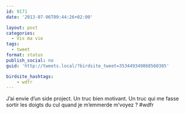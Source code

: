 ```yaml
---
id: 9171
date: '2013-07-06T09:44:26+02:00'

layout: post
categories:
  - Vis ma vie
tags:
  - tweet
format: status
publish_social: no
guid: 'http://tweets.local/?birdsite_tweet=353449349868560385'

birdsite_hashtags:
    - wdfr
---
```


J’ai envie d’un side project. Un truc bien motivant. Un truc qui me fasse sortir les doigts du cul quand je m’emmerde m’voyez ? #wdfr
